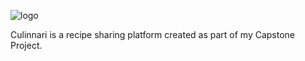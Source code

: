 ![logo](https://github.com/user-attachments/assets/160208b8-a1ac-4203-a6a1-c81899a58428)

Culinnari is a recipe sharing platform created as part of my Capstone Project. 
